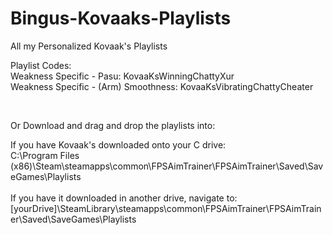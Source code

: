# Bingus-Kovaaks-Playlists
All my Personalized Kovaak's Playlists

Playlist Codes:
</br>
Weakness Specific - Pasu: KovaaKsWinningChattyXur
</br>
Weakness Specific - (Arm) Smoothness: KovaaKsVibratingChattyCheater

</br>

Or Download and drag and drop the playlists into: 
</br>

If you have Kovaak's downloaded onto your C drive: 
</br>
C:\Program Files (x86)\Steam\steamapps\common\FPSAimTrainer\FPSAimTrainer\Saved\SaveGames\Playlists
</br>
</br>
If you have it downloaded in another drive, navigate to:
</br>
[yourDrive]\SteamLibrary\steamapps\common\FPSAimTrainer\FPSAimTrainer\Saved\SaveGames\Playlists
</br>
